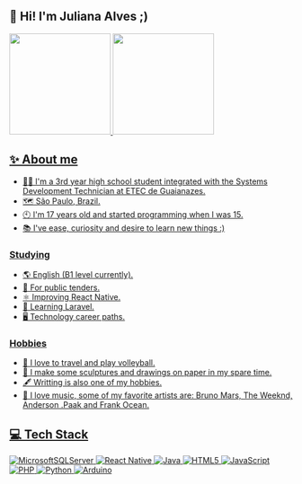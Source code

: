 ## 🙋 Hi! I'm Juliana Alves ;)

<div>
<a href="https://github.com/juliana15paak">
<img loading="lazy" height="180em" src="https://github-readme-stats.vercel.app/api/top-langs/?username=juliana15paak&layout=compact&langs_count=7&theme=jolly"/> <img loading="lazy" height="180em" src="https://github-readme-stats.vercel.app/api?username=juliana15paak&show_icons=true&theme=jolly&include_all_commits=true&count_private=true"/>
</div>
  
## ✨ About me
- 👩‍🎓 I'm a 3rd year high school student integrated with the Systems Development Technician at ETEC de Guaianazes.
- 🗺️ São Paulo, Brazil.
- 🕙 I'm 17 years old and started programming when I was 15.
- 📚 I've ease, curiosity and desire to learn new things :)

### Studying
- 🌎 English (B1 level currently).
- 📑 For public tenders.
- ⚛️ Improving React Native.
- 🌟 Learning Laravel.
- 🖥️ Technology career paths.

### Hobbies
- 🌴 I love to travel and play volleyball.
- 🎨 I make some sculptures and drawings on paper in my spare time.
- 🖋️ Writting is also one of my hobbies.
- 🎵 I love music, some of my favorite artists are: Bruno Mars, The Weeknd, Anderson .Paak and Frank Ocean.

## 💻 Tech Stack
![MicrosoftSQLServer](https://img.shields.io/badge/Microsoft%20SQL%20Server-CC2927?style=for-the-badge&logo=microsoft%20sql%20server&logoColor=white) ![React Native](https://img.shields.io/badge/react_native-%2320232a.svg?style=for-the-badge&logo=react&logoColor=%2361DAFB) ![Java](https://img.shields.io/badge/java-%23ED8B00.svg?style=for-the-badge&logo=openjdk&logoColor=white) ![HTML5](https://img.shields.io/badge/html5-%23E34F26.svg?style=for-the-badge&logo=html5&logoColor=white)  ![JavaScript](https://img.shields.io/badge/javascript-%23323330.svg?style=for-the-badge&logo=javascript&logoColor=%23F7DF1E) ![PHP](https://img.shields.io/badge/php-%23777BB4.svg?style=for-the-badge&logo=php&logoColor=white) ![Python](https://img.shields.io/badge/python-3670A0?style=for-the-badge&logo=python&logoColor=ffdd54) ![Arduino](https://img.shields.io/badge/-Arduino-00979D?style=for-the-badge&logo=Arduino&logoColor=white) 
